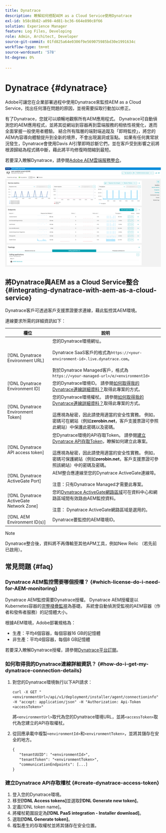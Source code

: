 ```yaml
---
title: Dynatrace
description: 瞭解如何搭配AEM as a Cloud Service使用Dynatrace
exl-id: b58c8b82-a098-4d81-bc36-664e890c8f66
solution: Experience Manager
feature: Log Files, Developing
role: Admin, Architect, Developer
source-git-commit: 01fd825a64e0306f9e569075985bd30e1991634c
workflow-type: tm+mt
source-wordcount: '578'
ht-degree: 0%

---
```


# Dynatrace {#dynatrace}

Adobe可讓您在企業部署過程中使用Dynatrace來監控AEM as a Cloud Service，找出任何潛在問題的原因，並視需要採取行動加以修正。

有了Dynatrace，您就可以順暢地觀察所有AEM應用程式。 Dynatrace可自動偵測您的AEM應用程式，並將其從網站到容器再到雲端服務的相依性視覺化，進而全面掌握一般使用者體驗。 結合所有階層的端對端追蹤及「即時監控」，將您的AEM內容導向體驗提升到全新的境界，不會出現漏洞或盲點。 如果有任何異常狀況發生，Dynatrace會使用Davis AI引擎即時診斷它們，並在客戶受到影響之前將根源歸結為程式碼中斷，藉此將平均修復時間縮到最短。

若要深入瞭解Dynatrace，請參閱[Adobe AEM雲端服務整合](https://www.dynatrace.com/hub/detail/adobe-experience-manager-1/)。

![AEM作者和發佈者績效量度](/help/implementing/cloud-manager/assets/dynatrace-performance-metrics.png)

## 將Dynatrace與AEM as a Cloud Service整合 {#integrating-dynatrace-with-aem-as-a-cloud-service}

Dynatrace客戶可透過客戶支援票證要求連線，藉此監控其AEM環境。

連線要求所需的詳細資訊如下：

| **欄位** | **說明** |
|---|---|
| [!DNL Dynatrace Environment URL] | 您的Dynatrace環境網址。<br><br>Dynatrace SaaS客戶的格式為`https://<your-environment-id>.live.dynatrace.com`。<br><br>對於Dynatrace Managed客戶，格式為`https://<your-managed-url>/e/<environmentId>` |
| [!DNL Dynatrace Environment ID] | 您的Dynatrace環境ID。 請參閱[如何取得我的Dynatrace連線詳細資料？](#how-do-i-get-my-dynatrace-connection-details)取得此專案的方式。 |
| [!DNL Dynatrace Environment Token] | 您的Dynatrace環境權杖。 請參閱[如何取得我的Dynatrace連線詳細資料？](#how-do-i-get-my-dynatrace-connection-details)取得此專案的方式。<br><br>這應視為秘密，因此請使用適當的安全性實務。 例如，密碼可在網站（例如&#x200B;**zerobin.net**，客戶支援票證可參照此網站）中保護此密碼以及密碼。 |
| [!DNL Dynatrace API access token] | 您Dynatrace環境的API存取Token。 請參閱[建立Dynatrace API存取Token](#create-dynatrace-access-token)，瞭解如何建立此專案。<br><br>這應視為秘密，因此請使用適當的安全性實務。 例如，密碼可保護網站（例如&#x200B;**zerobin.net**，客戶支援票證可參照該網站）中的密碼及密碼。<br> |
| [!DNL Dynatrace ActiveGate Port] | AEM整合應連線至您的Dynatrace ActiveGate連線埠。<br><br>注意：只有Dynatrace Managed才需要此專案。 |
| [!DNL Dynatrace ActiveGate Network Zone] | 您的[Dynatrace ActiveGate網路區域](https://docs.dynatrace.com/docs/manage/network-zones)可在資料中心和網路區域間有效路由AEM監控資料。<br><br>注意： Dynatrace ActiveGate網路區域是選用的。 |
| [!DNL AEM Environment ID(s)] | Dynatrace要監控的AEM環境ID。 |

>[!NOTE]
>
>Dynatrace整合後，資料將不再傳輸至其他APM工具，例如New Relic （若先前已啟用）。

## 常見問題 {#faq}

### Dynatrace AEM監控需要哪個授權？ {#which-license-do-i-need-for-AEM-monitoring}

Dynatrace AEM監控需要Dynatrace授權。 Dynatrace AEM授權是以Kubernetes容器的[完整棧疊監視](https://docs.dynatrace.com/docs/shortlink/dps-hosts#gib-hour-calculation-for-containers-and-application-only-monitoring)為基礎。 系統會自動偵測受監視的AEM容器（作者和發佈者服務）的記憶體大小。

根據AEM環境，Adobe部署規格為：

* 生產：平均4個容器，每個容器16 GB的記憶體
* 非生產：平均4個容器，每個8 GB記憶體

若要深入瞭解Dynatrace授權，請參閱[Dynatrace平台訂閱](https://docs.dynatrace.com/docs/shortlink/dynatrace-platform-subscription)。

### 如何取得我的Dynatrace連線詳細資訊？ {#how-do-i-get-my-dynatrace-connection-details}

1. 對您的Dynatrace環境執行以下API請求：

   ```
   curl -X GET "<environmentUrl>/api/v1/deployment/installer/agent/connectioninfo" -H "accept: application/json" -H "Authorization: Api-Token <accessToken>"
   ```


   將`<environmentUrl>`取代為您的Dynatrace環境URL，並將`<accessToken>`取代為您建立的API存取權杖。

1. 從回應承載中複製`<environmentId>`和`<environmentToken>`，並將其儲存在安全的地方。

   ```
   {
      "tenantUUID": "<environmentId>",
      "tenantToken": "<environmentToken>",
      "communicationEndpoints": [...]
   }
   ```

### 建立Dynatrace API存取權杖 {#create-dynatrace-access-token}

1. 登入您的Dynatrace環境。
1. 移至&#x200B;**[!DNL Access tokens]**&#x200B;並選取&#x200B;**[!DNL Generate new token]**。
1. 定義[!DNL token name]。
1. 將權杖範圍設定為&#x200B;**[!DNL PaaS integration - Installer download]**。
1. 選取&#x200B;**[!DNL Generate token]**。
1. 複製產生的存取權杖並將其儲存在安全位置。





